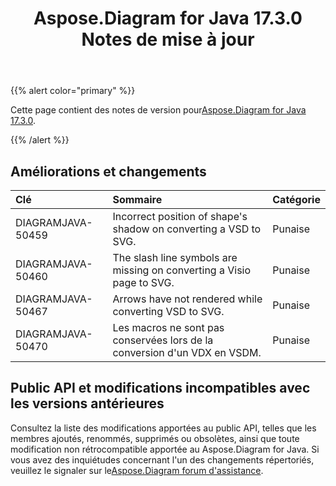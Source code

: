 ﻿---
title: Aspose.Diagram for Java 17.3.0 Notes de mise à jour
type: docs
weight: 100
url: /fr/java/aspose-diagram-for-java-17-3-0-release-notes/
---
{{% alert color="primary" %}} 

 Cette page contient des notes de version pour[Aspose.Diagram for Java 17.3.0](https://docs.aspose.com/diagram/java/aspose-diagram-for-java-17-3-0-release-notes/).

{{% /alert %}} 
## **Améliorations et changements**

|**Clé**|**Sommaire**|**Catégorie**|
|:- |:- |:- |
|DIAGRAMJAVA-50459|Incorrect position of shape's shadow on converting a VSD to SVG.|Punaise|
|DIAGRAMJAVA-50460|The slash line symbols are missing on converting a Visio page to SVG.|Punaise|
|DIAGRAMJAVA-50467|Arrows have not rendered while converting VSD to SVG.|Punaise|
|DIAGRAMJAVA-50470|Les macros ne sont pas conservées lors de la conversion d'un VDX en VSDM.|Punaise|
## **Public API et modifications incompatibles avec les versions antérieures**
Consultez la liste des modifications apportées au public API, telles que les membres ajoutés, renommés, supprimés ou obsolètes, ainsi que toute modification non rétrocompatible apportée au Aspose.Diagram for Java. Si vous avez des inquiétudes concernant l'un des changements répertoriés, veuillez le signaler sur le[Aspose.Diagram forum d'assistance](https://forum.aspose.com/c/diagram/17).
